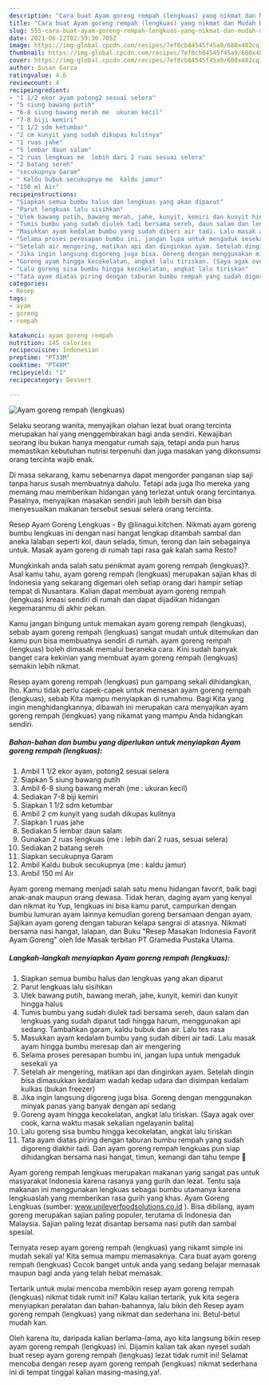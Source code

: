 ```yaml
---
description: "Cara buat Ayam goreng rempah (lengkuas) yang nikmat dan Mudah Dibuat"
title: "Cara buat Ayam goreng rempah (lengkuas) yang nikmat dan Mudah Dibuat"
slug: 555-cara-buat-ayam-goreng-rempah-lengkuas-yang-nikmat-dan-mudah-dibuat
date: 2021-06-12T02:59:30.705Z
image: https://img-global.cpcdn.com/recipes/7ef0cb84545f45a9/680x482cq70/ayam-goreng-rempah-lengkuas-foto-resep-utama.jpg
thumbnail: https://img-global.cpcdn.com/recipes/7ef0cb84545f45a9/680x482cq70/ayam-goreng-rempah-lengkuas-foto-resep-utama.jpg
cover: https://img-global.cpcdn.com/recipes/7ef0cb84545f45a9/680x482cq70/ayam-goreng-rempah-lengkuas-foto-resep-utama.jpg
author: Susan Garza
ratingvalue: 4.6
reviewcount: 4
recipeingredient:
- "1 1/2 ekor ayam potong2 sesuai selera"
- "5 siung bawang putih"
- "6-8 siung bawang merah me  ukuran kecil"
- "7-8 biji kemiri"
- "1 1/2 sdm ketumbar"
- "2 cm kunyit yang sudah dikupas kulitnya"
- "1 ruas jahe"
- "5 lembar daun salam"
- "2 ruas lengkuas me  lebih dari 2 ruas sesuai selera"
- "2 batang sereh"
- "secukupnya Garam"
- " Kaldu bubuk secukupnya me  kaldu jamur"
- "150 ml Air"
recipeinstructions:
- "Siapkan semua bumbu halus dan lengkuas yang akan diparut"
- "Parut lengkuas lalu sisihkan"
- "Ulek bawang putih, bawang merah, jahe, kunyit, kemiri dan kunyit hingga halus"
- "Tumis bumbu yang sudah diulek tadi bersama sereh, daun salam dan lengkuas yang sudah diparut tadi hingga harum, menggunakan api sedang. Tambahkan garam, kaldu bubuk dan air. Lalu tes rasa"
- "Masukkan ayam kedalam bumbu yang sudah diberi air tadi. Lalu masak ayam hingga bumbu meresap dan air mengering"
- "Selama proses peresapan bumbu ini, jangan lupa untuk mengaduk sesekali ya"
- "Setelah air mengering, matikan api dan dinginkan ayam. Setelah dingin bisa dimasukkan kedalam wadah kedap udara dan disimpan kedalam kulkas (bukan freezer)"
- "Jika ingin langsung digoreng juga bisa. Goreng dengan menggunakan minyak panas yang banyak dengan api sedang"
- "Goreng ayam hingga kecokelatan, angkat lalu tiriskan. (Saya agak over cook, karna waktu masak sekalian ngelayanin balita)"
- "Lalu goreng sisa bumbu hingga kecokelatan, angkat lalu tiriskan"
- "Tata ayam diatas piring dengan taburan bumbu rempah yang sudah digoreng diakhir tadi. Dan ayam goreng rempah lengkuas pun siap dihidangkan bersama nasi hangat, timun, kemangi dan tahu tempe 🥰"
categories:
- Resep
tags:
- ayam
- goreng
- rempah

katakunci: ayam goreng rempah 
nutrition: 145 calories
recipecuisine: Indonesian
preptime: "PT33M"
cooktime: "PT48M"
recipeyield: "1"
recipecategory: Dessert

---
```



![Ayam goreng rempah (lengkuas)](https://img-global.cpcdn.com/recipes/7ef0cb84545f45a9/680x482cq70/ayam-goreng-rempah-lengkuas-foto-resep-utama.jpg)

Selaku seorang wanita, menyajikan olahan lezat buat orang tercinta merupakan hal yang menggembirakan bagi anda sendiri. Kewajiban seorang ibu bukan hanya mengatur rumah saja, tetapi anda pun harus memastikan kebutuhan nutrisi terpenuhi dan juga masakan yang dikonsumsi orang tercinta wajib enak.

Di masa  sekarang, kamu sebenarnya dapat mengorder panganan siap saji tanpa harus susah membuatnya dahulu. Tetapi ada juga lho mereka yang memang mau memberikan hidangan yang terlezat untuk orang tercintanya. Pasalnya, menyajikan masakan sendiri jauh lebih bersih dan bisa menyesuaikan makanan tersebut sesuai selera orang tercinta. 

Resep Ayam Goreng Lengkuas - By @linagui.kitchen. Nikmati ayam goreng bumbu lengkuas ini dengan nasi hangat lengkap ditambah sambal dan aneka lalaban seperti kol, daun selada, timun, terong dan lain sebagainya untuk. Masak ayam goreng di rumah tapi rasa gak kalah sama Resto?

Mungkinkah anda salah satu penikmat ayam goreng rempah (lengkuas)?. Asal kamu tahu, ayam goreng rempah (lengkuas) merupakan sajian khas di Indonesia yang sekarang digemari oleh setiap orang dari hampir setiap tempat di Nusantara. Kalian dapat membuat ayam goreng rempah (lengkuas) kreasi sendiri di rumah dan dapat dijadikan hidangan kegemaranmu di akhir pekan.

Kamu jangan bingung untuk memakan ayam goreng rempah (lengkuas), sebab ayam goreng rempah (lengkuas) sangat mudah untuk ditemukan dan kamu pun bisa membuatnya sendiri di rumah. ayam goreng rempah (lengkuas) boleh dimasak memalui beraneka cara. Kini sudah banyak banget cara kekinian yang membuat ayam goreng rempah (lengkuas) semakin lebih nikmat.

Resep ayam goreng rempah (lengkuas) pun gampang sekali dihidangkan, lho. Kamu tidak perlu capek-capek untuk memesan ayam goreng rempah (lengkuas), sebab Kita mampu menyiapkan di rumahmu. Bagi Kita yang ingin menghidangkannya, dibawah ini merupakan cara menyajikan ayam goreng rempah (lengkuas) yang nikamat yang mampu Anda hidangkan sendiri.

<!--inarticleads1-->

##### Bahan-bahan dan bumbu yang diperlukan untuk menyiapkan Ayam goreng rempah (lengkuas):

1. Ambil 1 1/2 ekor ayam, potong2 sesuai selera
1. Siapkan 5 siung bawang putih
1. Ambil 6-8 siung bawang merah (me : ukuran kecil)
1. Sediakan 7-8 biji kemiri
1. Siapkan 1 1/2 sdm ketumbar
1. Ambil 2 cm kunyit yang sudah dikupas kulitnya
1. Siapkan 1 ruas jahe
1. Sediakan 5 lembar daun salam
1. Gunakan 2 ruas lengkuas (me : lebih dari 2 ruas, sesuai selera)
1. Sediakan 2 batang sereh
1. Siapkan secukupnya Garam
1. Ambil  Kaldu bubuk secukupnya (me : kaldu jamur)
1. Ambil 150 ml Air


Ayam goreng memang menjadi salah satu menu hidangan favorit, baik bagi anak-anak maupun orang dewasa. Tidak heran, daging ayam yang kenyal dan nikmat itu Yup, lengkuas ini bisa kamu parut, campurkan dengan bumbu lumuran ayam lainnya kemudian goreng bersamaan dengan ayam. Sajikan ayam goreng dengan taburan kelapa sangrai di atasnya. Nikmati bersama nasi hangat, lalapan, dan Buku &#34;Resep Masakan Indonesia Favorit Ayam Goreng&#34; oleh Ide Masak terbitan PT Gramedia Pustaka Utama. 

<!--inarticleads2-->

##### Langkah-langkah menyiapkan Ayam goreng rempah (lengkuas):

1. Siapkan semua bumbu halus dan lengkuas yang akan diparut
1. Parut lengkuas lalu sisihkan
1. Ulek bawang putih, bawang merah, jahe, kunyit, kemiri dan kunyit hingga halus
1. Tumis bumbu yang sudah diulek tadi bersama sereh, daun salam dan lengkuas yang sudah diparut tadi hingga harum, menggunakan api sedang. Tambahkan garam, kaldu bubuk dan air. Lalu tes rasa
1. Masukkan ayam kedalam bumbu yang sudah diberi air tadi. Lalu masak ayam hingga bumbu meresap dan air mengering
1. Selama proses peresapan bumbu ini, jangan lupa untuk mengaduk sesekali ya
1. Setelah air mengering, matikan api dan dinginkan ayam. Setelah dingin bisa dimasukkan kedalam wadah kedap udara dan disimpan kedalam kulkas (bukan freezer)
1. Jika ingin langsung digoreng juga bisa. Goreng dengan menggunakan minyak panas yang banyak dengan api sedang
1. Goreng ayam hingga kecokelatan, angkat lalu tiriskan. (Saya agak over cook, karna waktu masak sekalian ngelayanin balita)
1. Lalu goreng sisa bumbu hingga kecokelatan, angkat lalu tiriskan
1. Tata ayam diatas piring dengan taburan bumbu rempah yang sudah digoreng diakhir tadi. Dan ayam goreng rempah lengkuas pun siap dihidangkan bersama nasi hangat, timun, kemangi dan tahu tempe 🥰


Ayam goreng rempah lengkuas merupakan makanan yang sangat pas untuk masyarakat Indonesia karena rasanya yang gurih dan lezat. Tentu saja makanan ini menggunakan lengkuas sebagai bumbu utamanya karena lengkuaslah yang memberikan rasa gurih yang khas. Ayam Goreng Lengkuas (sumber: www.unileverfoodsolutions.co.id ). Bisa dibilang, ayam goreng merupakan sajian paling populer, terutama di Indonesia dan Malaysia. Sajian paling lezat disantap bersama nasi putih dan sambal spesial. 

Ternyata resep ayam goreng rempah (lengkuas) yang nikamt simple ini mudah sekali ya! Kita semua mampu memasaknya. Cara buat ayam goreng rempah (lengkuas) Cocok banget untuk anda yang sedang belajar memasak maupun bagi anda yang telah hebat memasak.

Tertarik untuk mulai mencoba membikin resep ayam goreng rempah (lengkuas) nikmat tidak rumit ini? Kalau kalian tertarik, yuk kita segera menyiapkan peralatan dan bahan-bahannya, lalu bikin deh Resep ayam goreng rempah (lengkuas) yang nikmat dan sederhana ini. Betul-betul mudah kan. 

Oleh karena itu, daripada kalian berlama-lama, ayo kita langsung bikin resep ayam goreng rempah (lengkuas) ini. Dijamin kalian tak akan nyesel sudah buat resep ayam goreng rempah (lengkuas) lezat tidak rumit ini! Selamat mencoba dengan resep ayam goreng rempah (lengkuas) nikmat sederhana ini di tempat tinggal kalian masing-masing,ya!.


